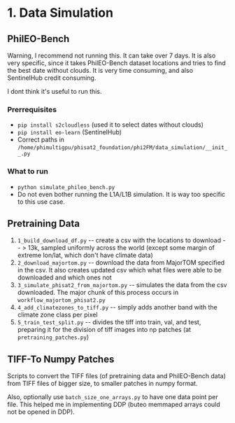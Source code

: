 # 1. Data Simulation


## PhilEO-Bench

Warning, I recommend not running this. It can take over 7 days. It is also very specific, since it takes PhilEO-Bench dataset locations and tries to find the best date without clouds. It is very time consuming, and also SentinelHub credit consuming.

I dont think it's useful to run this.

### Prerrequisites
- `pip install s2cloudless`  (used it to select dates without clouds)
- `pip install eo-learn` (SentinelHub)
- Correct paths in `/home/phimultigpu/phisat2_foundation/phi2FM/data_simulation/__init__.py`


### What to run
- `python simulate_phileo_bench.py`
- Do not even bother running the L1A/L1B simulation. It is way too specific to this use case.



## Pretraining Data

1. `1_build_download_df.py` -- create a csv with the locations to download -- > 13k, sampled uniformly across the world (except some margin of extreme lon/lat, which don't have climate data)
2. `2_download_majortom.py` -- download the data from MajorTOM specified in the csv. It also creates updated csv which what files were able to be downloaded and which ones not
3. `3_simulate_phisat2_from_majortom.py` -- simulates the data from the csv downloaded. The major chunk of this process occurs in `workflow_majortom_phisat2.py`
4. `4_add_climatezones_to_tiff.py` -- simply adds another band with the climate zone class per pixel
5. `5_train_test_split.py` -- divides the tiff into train, val, and test, preparing it for the division of tiff images into np patches (at `pretraining_patches.py`)

## TIFF-To Numpy Patches
Scripts to convert the TIFF files (of pretraining data and PhilEO-Bench data) from TIFF files of bigger size, to smaller patches in numpy format.

Also, optionally use `batch_size_one_arrays.py` to have one data point per file. This helped me in implementing DDP (buteo memmaped arrays could not be opened in DDP).
